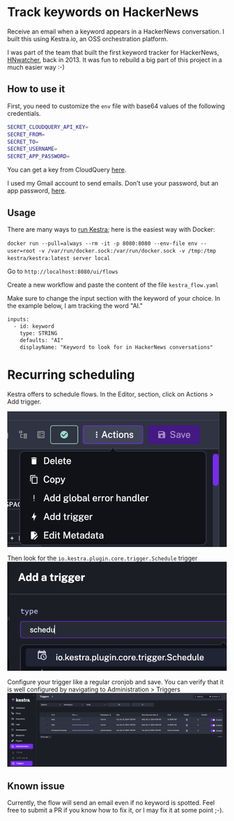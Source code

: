 # Track keywords on HackerNews

Receive an email when a keyword appears in a HackerNews conversation.
I built this using Kestra.io, an OSS orchestration platform.

I was part of the team that built the first keyword tracker for HackerNews, [HNwatcher](https://news.ycombinator.com/item?id=6097409), back in 2013. It was fun to rebuild a big part of this project in a much easier way :-)

## How to use it

First, you need to customize the `env` file with base64 values of the following credentials.
```bash
SECRET_CLOUDQUERY_API_KEY=
SECRET_FROM=
SECRET_TO=
SECRET_USERNAME=
SECRET_APP_PASSWORD=
```
You can get a key from CloudQuery [here](https://docs.cloudquery.io/docs/deployment/generate-api-key).

I used my Gmail account to send emails. Don't use your password, but an app password, [here](https://myaccount.google.com/apppasswords).

## Usage

There are many ways to [run Kestra](https://kestra.io/docs/installation); here is the easiest way with Docker:

`docker run --pull=always --rm -it -p 8080:8080 --env-file env --user=root -v /var/run/docker.sock:/var/run/docker.sock -v /tmp:/tmp kestra/kestra:latest server local`

Go to `http://localhost:8080/ui/flows`

Create a new workflow and paste the content of the file `kestra_flow.yaml`

Make sure to change the input section with the keyword of your choice. 
In the example below, I am tracking the word "AI."
```
inputs:
  - id: keyword
    type: STRING
    defaults: "AI"
    displayName: "Keyword to look for in HackerNews conversations"
```

# Recurring scheduling
Kestra offers to schedule flows. In the Editor, section, click on Actions > Add trigger.

![actions](https://raw.githubusercontent.com/sylvainkalache/monitor-hackernews-keyword-with-Kestra/refs/heads/main/keras-screenshots/actions.png)

Then look for the `io.kestra.plugin.core.trigger.Schedule` trigger
![trigger](https://raw.githubusercontent.com/sylvainkalache/monitor-hackernews-keyword-with-Kestra/refs/heads/main/keras-screenshots/schedule.png)

Configure your trigger like a regular cronjob and save. You can verify that it is well configured by navigating to Administration > Triggers
![administration](https://raw.githubusercontent.com/sylvainkalache/monitor-hackernews-keyword-with-Kestra/refs/heads/main/keras-screenshots/triggers.png)

## Known issue
Currently, the flow will send an email even if no keyword is spotted. Feel free to submit a PR if you know how to fix it, or I may fix it at some point ;-).

